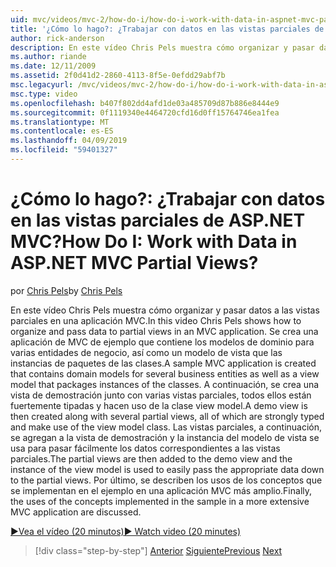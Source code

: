 ```yaml
---
uid: mvc/videos/mvc-2/how-do-i/how-do-i-work-with-data-in-aspnet-mvc-partial-views
title: '¿Cómo lo hago?: ¿Trabajar con datos en las vistas parciales de ASP.NET MVC? | Microsoft Docs'
author: rick-anderson
description: En este vídeo Chris Pels muestra cómo organizar y pasar datos a las vistas parciales en una aplicación MVC. Se crea una aplicación de MVC de ejemplo que contiene el dominio...
ms.author: riande
ms.date: 12/11/2009
ms.assetid: 2f0d41d2-2860-4113-8f5e-0efdd29abf7b
msc.legacyurl: /mvc/videos/mvc-2/how-do-i/how-do-i-work-with-data-in-aspnet-mvc-partial-views
msc.type: video
ms.openlocfilehash: b407f802dd4afd1de03a485709d87b886e8444e9
ms.sourcegitcommit: 0f1119340e4464720cfd16d0ff15764746ea1fea
ms.translationtype: MT
ms.contentlocale: es-ES
ms.lasthandoff: 04/09/2019
ms.locfileid: "59401327"
---
```

# <a name="how-do-i-work-with-data-in-aspnet-mvc-partial-views"></a><span data-ttu-id="fe855-105">¿Cómo lo hago?: ¿Trabajar con datos en las vistas parciales de ASP.NET MVC?</span><span class="sxs-lookup"><span data-stu-id="fe855-105">How Do I: Work with Data in ASP.NET MVC Partial Views?</span></span>

<span data-ttu-id="fe855-106">por [Chris Pels](https://twitter.com/chrispels)</span><span class="sxs-lookup"><span data-stu-id="fe855-106">by [Chris Pels](https://twitter.com/chrispels)</span></span>

<span data-ttu-id="fe855-107">En este vídeo Chris Pels muestra cómo organizar y pasar datos a las vistas parciales en una aplicación MVC.</span><span class="sxs-lookup"><span data-stu-id="fe855-107">In this video Chris Pels shows how to organize and pass data to partial views in an MVC application.</span></span> <span data-ttu-id="fe855-108">Se crea una aplicación de MVC de ejemplo que contiene los modelos de dominio para varias entidades de negocio, así como un modelo de vista que las instancias de paquetes de las clases.</span><span class="sxs-lookup"><span data-stu-id="fe855-108">A sample MVC application is created that contains domain models for several business entities as well as a view model that packages instances of the classes.</span></span> <span data-ttu-id="fe855-109">A continuación, se crea una vista de demostración junto con varias vistas parciales, todos ellos están fuertemente tipadas y hacen uso de la clase view model.</span><span class="sxs-lookup"><span data-stu-id="fe855-109">A demo view is then created along with several partial views, all of which are strongly typed and make use of the view model class.</span></span> <span data-ttu-id="fe855-110">Las vistas parciales, a continuación, se agregan a la vista de demostración y la instancia del modelo de vista se usa para pasar fácilmente los datos correspondientes a las vistas parciales.</span><span class="sxs-lookup"><span data-stu-id="fe855-110">The partial views are then added to the demo view and the instance of the view model is used to easily pass the appropriate data down to the partial views.</span></span> <span data-ttu-id="fe855-111">Por último, se describen los usos de los conceptos que se implementan en el ejemplo en una aplicación MVC más amplio.</span><span class="sxs-lookup"><span data-stu-id="fe855-111">Finally, the uses of the concepts implemented in the sample in a more extensive MVC application are discussed.</span></span>

[<span data-ttu-id="fe855-112">&#9654;Vea el vídeo (20 minutos)</span><span class="sxs-lookup"><span data-stu-id="fe855-112">&#9654; Watch video (20 minutes)</span></span>](https://channel9.msdn.com/Blogs/ASP-NET-Site-Videos/how-do-i-work-with-data-in-aspnet-mvc-partial-views)

> [!div class="step-by-step"]
> <span data-ttu-id="fe855-113">[Anterior](how-do-i-return-json-formatted-data-for-an-ajax-call-in-an-aspnet-mvc-web-application.md)
> [Siguiente](how-do-i-implement-view-models-to-manage-data-for-aspnet-mvc-views.md)</span><span class="sxs-lookup"><span data-stu-id="fe855-113">[Previous](how-do-i-return-json-formatted-data-for-an-ajax-call-in-an-aspnet-mvc-web-application.md)
[Next](how-do-i-implement-view-models-to-manage-data-for-aspnet-mvc-views.md)</span></span>
